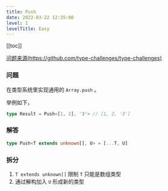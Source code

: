 ```yaml
---
title: Push
date: 2022-03-22 12:35:00
level: 1
levelTitle: Easy
---
```


[[toc]]

[问题来源(https://github.com/type-challenges/type-challenges)](https://github.com/type-challenges/type-challenges/blob/master/questions/898-easy-includes/README.zh-CN.md)
### 问题
在类型系统里实现通用的 `Array.push` 。

举例如下，

```typescript
type Result = Push<[1, 2], '3'> // [1, 2, '3']
```

### 解答

```typescript
type Push<T extends unknown[], U> = [...T, U]
```

### 拆分
1. `T extends unknown[]` 限制 `T` 只能是数组类型
2. 通过解构加入 `U` 形成新的类型